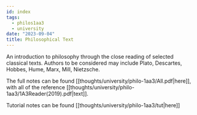 ```yaml
---
id: index
tags:
  - philos1aa3
  - university
date: "2023-09-04"
title: Philosophical Text
---
```


An introduction to philosophy through the close reading of selected classical texts.
Authors to be considered may include Plato, Descartes, Hobbes, Hume, Marx, Mill, Nietzsche.

The full notes can be found [[thoughts/university/philo-1aa3/All.pdf|here]], with all of the reference [[thoughts/university/philo-1aa3/1A3Reader(2019).pdf|text]].

Tutorial notes can be found [[thoughts/university/philo-1aa3/tut|here]]
